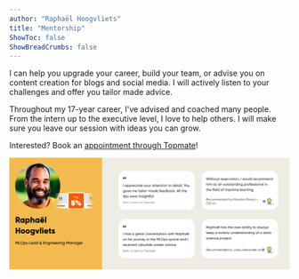 ```yaml
---
author: "Raphaël Hoogvliets"
title: "Mentorship"
ShowToc: false
ShowBreadCrumbs: false
---
```


I can help you upgrade your career, build your team, or advise you on content creation for blogs and social media. I will actively listen to your challenges and offer you tailor made advice.

Throughout my 17-year career, I've advised and coached many people. From the intern up to the executive level, I love to help others. I will make sure you leave our session with ideas you can grow.

Interested? Book an [appointment through Topmate](https://topmate.io/raphael)!

[![Topmate](/static/images/topmate.png)](https://topmate.io/raphael)

